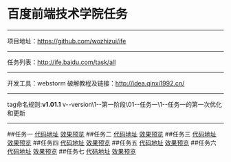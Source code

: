 # 百度前端技术学院任务
***
项目地址：https://github.com/wozhizui/ife
***
任务列表：http://ife.baidu.com/task/all
***
开发工具：webstorm 破解教程及链接：http://idea.qinxi1992.cn/
***
tag命名规则:**v1.01.1**  v--version\1--第一阶段\01--任务一\1--任务一的第一次优化和更新
***
##任务一
[代码地址](https://github.com/wozhizui/ife/blob/master/task01/index.html)
[效果预览](http://htmlpreview.github.io/?https://github.com/wozhizui/ife/blob/master/task01/index.html)
##任务二
[代码地址](https://github.com/wozhizui/ife/blob/master/task02/index.html)
[效果预览](http://htmlpreview.github.io/?https://github.com/wozhizui/ife/blob/master/task02/index.html)
##任务三
[代码地址](https://github.com/wozhizui/ife/blob/master/task03/index.html)
[效果预览](http://htmlpreview.github.io/?https://github.com/wozhizui/ife/blob/master/task03/index.html)
##任务四
[代码地址](https://github.com/wozhizui/ife/blob/master/task04/index.html)
[效果预览](http://htmlpreview.github.io/?https://github.com/wozhizui/ife/blob/master/task04/index.html)
##任务五
[代码地址](https://github.com/wozhizui/ife/blob/master/task05/index.html)
[效果预览](http://htmlpreview.github.io/?https://github.com/wozhizui/ife/blob/master/task05/index.html)
##任务六
[代码地址](https://github.com/wozhizui/ife/blob/master/task06/index.html)
[效果预览](http://htmlpreview.github.io/?https://github.com/wozhizui/ife/blob/master/task06/index.html)
##任务七
[代码地址](https://github.com/wozhizui/ife/blob/master/task07/index.html)
[效果预览](http://htmlpreview.github.io/?https://github.com/wozhizui/ife/blob/master/task07/index.html)
